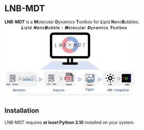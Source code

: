 # LNB-MDT

**LNB-MDT** is a **M**olecular **D**ynamics **T**oolbox for **L**ipid **N**ano**B**ubbles.
![alt text](LNB-MDT.png)
## Installation

LNB-MDT requires **at least Python 3.10** installed on your system.
